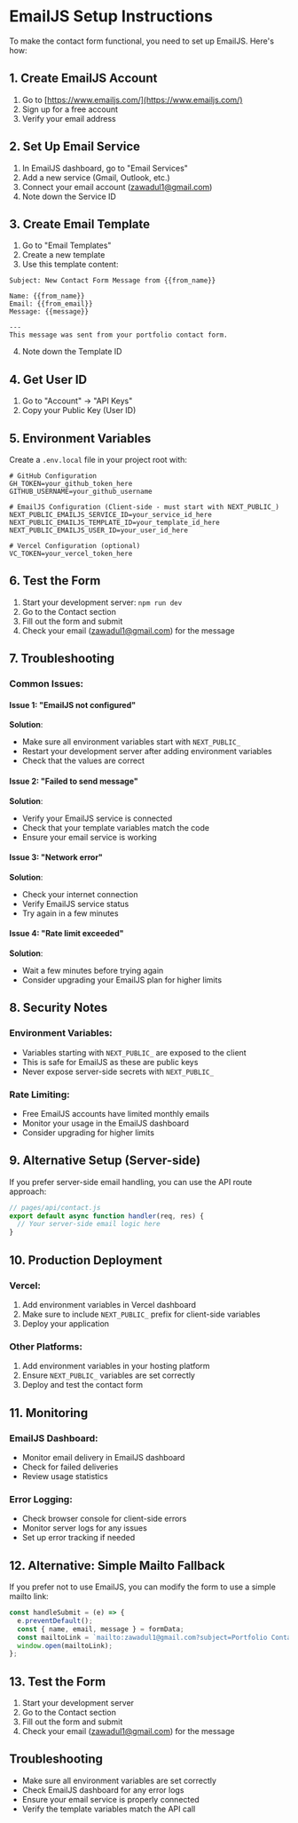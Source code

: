 # EmailJS Setup Instructions

To make the contact form functional, you need to set up EmailJS. Here's how:

## 1. Create EmailJS Account
1. Go to [https://www.emailjs.com/](https://www.emailjs.com/)
2. Sign up for a free account
3. Verify your email address

## 2. Set Up Email Service
1. In EmailJS dashboard, go to "Email Services"
2. Add a new service (Gmail, Outlook, etc.)
3. Connect your email account (zawadul1@gmail.com)
4. Note down the Service ID

## 3. Create Email Template
1. Go to "Email Templates"
2. Create a new template
3. Use this template content:

```
Subject: New Contact Form Message from {{from_name}}

Name: {{from_name}}
Email: {{from_email}}
Message: {{message}}

---
This message was sent from your portfolio contact form.
```

4. Note down the Template ID

## 4. Get User ID
1. Go to "Account" → "API Keys"
2. Copy your Public Key (User ID)

## 5. Environment Variables
Create a `.env.local` file in your project root with:

```env
# GitHub Configuration
GH_TOKEN=your_github_token_here
GITHUB_USERNAME=your_github_username

# EmailJS Configuration (Client-side - must start with NEXT_PUBLIC_)
NEXT_PUBLIC_EMAILJS_SERVICE_ID=your_service_id_here
NEXT_PUBLIC_EMAILJS_TEMPLATE_ID=your_template_id_here
NEXT_PUBLIC_EMAILJS_USER_ID=your_user_id_here

# Vercel Configuration (optional)
VC_TOKEN=your_vercel_token_here
```

## 6. Test the Form
1. Start your development server: `npm run dev`
2. Go to the Contact section
3. Fill out the form and submit
4. Check your email (zawadul1@gmail.com) for the message

## 7. Troubleshooting

### Common Issues:

#### Issue 1: "EmailJS not configured"
**Solution**: 
- Make sure all environment variables start with `NEXT_PUBLIC_`
- Restart your development server after adding environment variables
- Check that the values are correct

#### Issue 2: "Failed to send message"
**Solution**:
- Verify your EmailJS service is connected
- Check that your template variables match the code
- Ensure your email service is working

#### Issue 3: "Network error"
**Solution**:
- Check your internet connection
- Verify EmailJS service status
- Try again in a few minutes

#### Issue 4: "Rate limit exceeded"
**Solution**:
- Wait a few minutes before trying again
- Consider upgrading your EmailJS plan for higher limits

## 8. Security Notes

### Environment Variables:
- Variables starting with `NEXT_PUBLIC_` are exposed to the client
- This is safe for EmailJS as these are public keys
- Never expose server-side secrets with `NEXT_PUBLIC_`

### Rate Limiting:
- Free EmailJS accounts have limited monthly emails
- Monitor your usage in the EmailJS dashboard
- Consider upgrading for higher limits

## 9. Alternative Setup (Server-side)

If you prefer server-side email handling, you can use the API route approach:

```javascript
// pages/api/contact.js
export default async function handler(req, res) {
  // Your server-side email logic here
}
```

## 10. Production Deployment

### Vercel:
1. Add environment variables in Vercel dashboard
2. Make sure to include `NEXT_PUBLIC_` prefix for client-side variables
3. Deploy your application

### Other Platforms:
1. Add environment variables in your hosting platform
2. Ensure `NEXT_PUBLIC_` variables are set correctly
3. Deploy and test the contact form

## 11. Monitoring

### EmailJS Dashboard:
- Monitor email delivery in EmailJS dashboard
- Check for failed deliveries
- Review usage statistics

### Error Logging:
- Check browser console for client-side errors
- Monitor server logs for any issues
- Set up error tracking if needed

## 12. Alternative: Simple Mailto Fallback
If you prefer not to use EmailJS, you can modify the form to use a simple mailto link:

```javascript
const handleSubmit = (e) => {
  e.preventDefault();
  const { name, email, message } = formData;
  const mailtoLink = `mailto:zawadul1@gmail.com?subject=Portfolio Contact from ${name}&body=Name: ${name}%0D%0AEmail: ${email}%0D%0A%0D%0AMessage:%0D%0A${message}`;
  window.open(mailtoLink);
};
```

## 13. Test the Form
1. Start your development server
2. Go to the Contact section
3. Fill out the form and submit
4. Check your email (zawadul1@gmail.com) for the message

## Troubleshooting
- Make sure all environment variables are set correctly
- Check EmailJS dashboard for any error logs
- Ensure your email service is properly connected
- Verify the template variables match the API call 